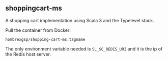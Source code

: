 shoppingcart-ms
---
A shopping cart implementation using Scala 3 and the Typelevel stack.

Pull the container from Docker:

`hombrexgsp/shopping-cart-ms:tagname`

The only environment variable needed is `SL_SC_REDIS_URI` and 
it is the ip of the Redis host server.
